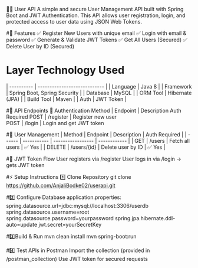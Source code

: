 👩‍💻 User API
A simple and secure User Management API built with Spring Boot and JWT Authentication.
This API allows user registration, login, and protected access to user data using JSON Web Tokens.

#🚀 Features
✅ Register New Users with unique email
✅ Login with email & password
✅ Generate & Validate JWT Tokens
✅ Get All Users (Secured)
✅ Delete User by ID (Secured)

# Layer      Technology Used              
| ---------- | ---------------------------- |
| Language   | Java 8                       |
| Framework  | Spring Boot, Spring Security |
| Database   | MySQL                        |
| ORM Tool   | Hibernate (JPA)              |
| Build Tool | Maven                        |
| Auth       | JWT Token                    |

#📌 API Endpoints
🔐 Authentication
Method |	Endpoint  |	 Description	Auth Required
POST	 | /register	|  Register new user	
POST	 | /login     |	 Login and get JWT token

#👩 User Management
| Method | Endpoint  | Description       | Auth Required  |
| ------ | ----------- | ----------------- | ------------   |
| GET    | /users      | Fetch all users   | ✅ Yes         |
| DELETE | /users/{id} | Delete user by ID | ✅ Yes         |

#🔑 JWT Token Flow
User registers via /register
User logs in via /login → gets JWT token

#⚡ Setup Instructions
1️⃣ Clone Repository
git clone https://github.com/AnjaliBodke02/userapi.git

#2️⃣ Configure Database application.properties:
spring.datasource.url=jdbc:mysql://localhost:3306/userdb
spring.datasource.username=root
spring.datasource.password=yourpassword
spring.jpa.hibernate.ddl-auto=update
jwt.secret=yourSecretKey

#3️⃣Build & Run
mvn clean install
mvn spring-boot:run

#4️⃣ Test APIs in Postman
Import the collection (provided in /postman_collection)
Use JWT token for secured requests

